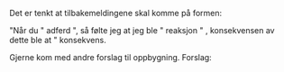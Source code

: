 Det er tenkt at tilbakemeldingene skal komme på formen:

"Når du " adferd ", så følte jeg at jeg ble " reaksjon " , konsekvensen av dette ble at " konsekvens. 

Gjerne kom med andre forslag til oppbygning. Forslag:
